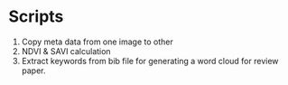 # Scripts
1. Copy meta data from one image to other
2. NDVI & SAVI calculation
3. Extract keywords from bib file for generating a word cloud for review paper.
